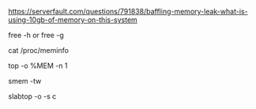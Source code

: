 https://serverfault.com/questions/791838/baffling-memory-leak-what-is-using-10gb-of-memory-on-this-system

free -h or free -g

cat /proc/meminfo

top -o %MEM -n 1

smem -tw
 
slabtop -o -s c